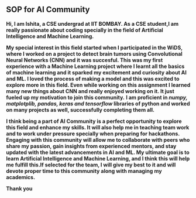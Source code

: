## SOP for AI Community

**Hi, I am Ishita, a CSE undergrad at IIT BOMBAY. As a CSE student,I am really passionate about coding specially in the field of Artificial Intelligence and Machine Learning.**

**My special interest in this field started when I participated in the WiDS, where I worked on a project to detect brain tumors using Convolutional Neural Networks (CNN) and it was succesful. This was my first experience with a Machine Learning project where I learnt all the basics of machine learning and it sparked my excitement and curiosity about AI and ML.
I loved the process of making a model and this was excited to explore more in this field. Even while working on this assignment I learned many new things about CNN and really enjoyed working on it. It just fueled up my motivation to join this community.**
**I am proficient in *numpy, matplotplib, pandas, keras and tensorflow* libraries of python and worked on many projects as well, successfully completing them all.**

**I think being a part of AI Community is a perfect opportunity to explore this field and enhance my skills. It will also help me in teaching team work and to work under pressure specially when preparing for hackathons. Engaging with this community will allow me to collaborate with peers who share my passion, gain insights from experienced mentors, and stay updated with the latest advancements in AI and ML. My ultimate goal is to learn Artificial Intelligence and Machine Learning, and I think this will help me fulfill this.If selected for the team, I will give my best to it and will devote proper time to this community along with managing my academics.**

**Thank you**
